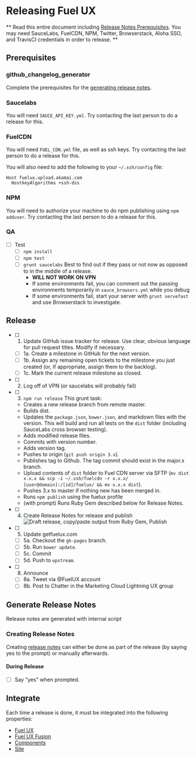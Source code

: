 # Releasing Fuel UX

** Read this entire document including [Release Notes Prerequisites](#prerequisites-1). You may need SauceLabs, FuelCDN, NPM, Twitter, Browserstack, Aloha SSO, and TravisCI credentials in order to release. **

## Prerequisites 

### github_changelog_generator
Complete the prerequisites for the [generating release notes](#generate-release-notes).

### Saucelabs
You will need `SAUCE_API_KEY.yml`. Try contacting the last person to do a release for this.

### FuelCDN
You will need `FUEL_CDN.yml` file, as well as ssh keys. Try contacting the last person to do a release for this.

You will also need to add the following to your `~/.ssh/config` file:
```
Host fuelux.upload.akamai.com
  HostkeyAlgorithms +ssh-dss
```

### NPM
You will need to authorize your machine to do npm publishing using `npm adduser`. Try contacting the last person to do a release for this.

### QA
- [ ] Test
  - [ ] `npm install`
  - [ ] `npm test`
  - [ ] `grunt saucelabs` Best to find out if they pass or not now as opposed to in the middle of a release.
    * **WILL NOT WORK ON VPN**
    * If some environments fail, you can comment out the passing environments temporarily in `sauce_browsers.yml` while you debug
    * If some environments fail, start your server with `grunt servefast` and use Browserstack to investigate.

## Release

- [ ] 1. Update GitHub issue tracker for release. Use clear, obvious language for pull request titles. Modify if necessary.
  - [ ] 1a. Create a milestone in GitHub for the next version.
  - [ ] 1b. Assign any remaining open tickets to the milestone you just created (or, if appropriate, assign them to the backlog).
  - [ ] 1c. Mark the current release milestone as closed.

- [ ] 2. Log off of VPN (or saucelabs will probably fail)

- [ ] 3. `npm run release`
    This grunt task:
  * Creates a new release branch from remote master.
  * Builds dist.
  * Updates the `package.json`, `bower.json`, and markdown files with the version. This will build and run all tests on the `dist` folder (including SauceLabs cross browser testing). 
  * Adds modified release files. 
  * Commits with version number.
  * Adds version tag.
  * Pushes to origin (`git push origin 3.x`).
  * Publishes tag to Github. The tag commit should exist in the major.x branch.
  * Upload contents of `dist` folder to Fuel CDN server via SFTP (`mv dist x.x.x && scp -i ~/.ssh/fuelcdn -r x.x.x/ [user@domain]:/[id]/fuelux/ && mv x.x.x dist`).
  * Pushes 3.x to master if nothing new has been merged in.
  * Runs `npm publish` using the fuelux profile 
  * (with prompt) Runs Ruby Gem described below for Release Notes.
- [ ] 4. Create Release Notes for release and publish
        ![Draft release, copy/paste output from Ruby Gem, Publish](http://i.imgur.com/WQHN3Y6.gif)
- [ ] 5. Update getfuelux.com
  - [ ] 5a. Checkout the `gh-pages` branch.
  - [ ] 5b. Run `bower update`. 
  - [ ] 5c. Commit
  - [ ] 5d. Push to `upstream`.
- [ ] 8. Announce
  - [ ] 8a. Tweet via @FuelUX account
  - [ ] 8b. Post to Chatter in the Marketing Cloud Lightning UX group

## Generate Release Notes

Release notes are generated with internal script

### Creating Release Notes

Creating [release notes](https://github.com/exacttarget/fuelux/tags) can either be done as part of the release (by saying yes to the prompt) or manually afterwards.

#### During Release
- [ ] Say "yes" when prompted.

## Integrate
Each time a release is done, it must be integrated into the following properties:

* [Fuel UX](https://github.com/ExactTarget/fuelux)
* [Fuel UX Fusion](https://github.exacttarget.com/uxarchitecture/fusion-fuel)
* [Components](https://github.exacttarget.com/uxarchitecture/fuelux-components)
* [Site](https://github.exacttarget.com/uxarchitecture/fuelux-site)
